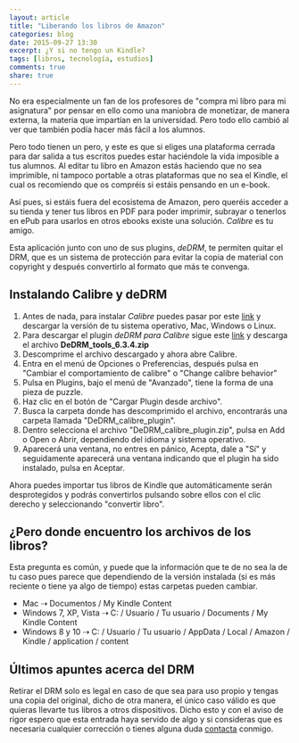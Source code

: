 ```yaml
---
layout: article
title: "Liberando los libros de Amazon"
categories: blog
date: 2015-09-27 13:30
excerpt: ¿Y si no tengo un Kindle?
tags: [libros, tecnología, estudios]
comments: true 
share: true 
---
```


No era especialmente un fan de los profesores de "compra mi libro para mi asignatura" por pensar en ello como una maniobra de monetizar, de manera externa, la materia que impartían en la universidad. Pero todo ello cambió al ver que también podía hacer más fácil a los alumnos.

Pero todo tienen un pero, y este es que si eliges una plataforma cerrada para dar salida a tus escritos puedes estar haciéndole la vida imposible a tus alumnos. Al editar tu libro en Amazon estás haciendo que no sea imprimible, ni tampoco portable a otras plataformas que no sea el Kindle, el cual os recomiendo que os compréis si estáis pensando en un e-book.

Así pues, si estáis fuera del ecosistema de Amazon, pero queréis acceder a su tienda y tener tus libros en PDF para poder imprimir, subrayar o tenerlos en ePub para usarlos en otros ebooks existe una solución. *Calibre* es tu amigo.

Esta aplicación junto con uno de sus plugins, *deDRM*, te permiten quitar el DRM, que es un sistema de protección para evitar la copia de material con copyright y después convertirlo al formato que más te convenga. 

## Instalando Calibre y deDRM

1. Antes de nada, para instalar *Calibre* puedes pasar por este [link][calibre] y descargar la versión de tu sistema operativo, Mac, Windows o Linux.
2. Para descargar el plugin *deDRM para Calibre* sigue este [link][dedrm] y descarga el archivo **DeDRM_tools_6.3.4.zip**
3. Descomprime el archivo descargado y ahora abre Calibre.
4. Entra en el menú de Opciones o Preferencias, después pulsa en "Cambiar el comportamiento de calibre" o "Change calibre behavior"
5. Pulsa en Plugins, bajo el menú de "Avanzado", tiene la forma de una pieza de puzzle.
6. Haz clic en el botón de "Cargar Plugin desde archivo".
7. Busca la carpeta donde has descomprimido el archivo, encontrarás una carpeta llamada "DeDRM_calibre_plugin".
8. Dentro selecciona el archivo "DeDRM_calibre_plugin.zip", pulsa en Add o Open o Abrir, dependiendo del idioma y sistema operativo.
9. Aparecerá una ventana, no entres en pánico, Acepta, dale a "Sí" y seguidamente aparecerá una ventana indicando que el plugin ha sido instalado, pulsa en Aceptar.

Ahora puedes importar tus libros de Kindle que automáticamente serán desprotegidos y podrás convertirlos pulsando sobre ellos con el clic derecho y seleccionando "convertir libro".

## ¿Pero donde encuentro los archivos de los libros?

Esta pregunta es común, y puede que la información que te de no sea la de tu caso pues parece que dependiendo de la versión instalada (si es más reciente o tiene ya algo de tiempo) estas carpetas pueden cambiar.

- Mac ⇢ Documentos / My Kindle Content
- Windows 7, XP, Vista ⇢ C: / Usuario / Tu usuario / Documents / My Kindle Content
- Windows 8 y 10 ⇢ C: / Usuario / Tu usuario / AppData / Local / Amazon / Kindle / application / content

## Últimos apuntes acerca del DRM

Retirar el DRM solo es legal en caso de que sea para uso propio y tengas una copia del original, dicho de otra manera, el único caso válido es que quieras llevarte tus libros a otros dispositivos. Dicho esto y con el aviso de rigor espero que esta entrada haya servido de algo y si consideras que es necesaria cualquier corrección o tienes alguna duda [contacta][mail] conmigo.

[calibre]: http://calibre-ebook.com/download
[dedrm]: https://github.com/apprenticeharper/DeDRM_tools/releases/tag/v6.3.4
[mail]: mailto:jmartgod@enoughmind.com